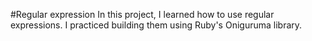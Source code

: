 #Regular expression
In this project, I learned how to use regular expressions. I practiced building them using Ruby's Oniguruma library.
